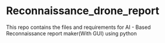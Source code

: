 # Reconnaissance_drone_report
This repo contains the files and requirements for AI - Based Reconnaissance report maker(With GUI) using python
